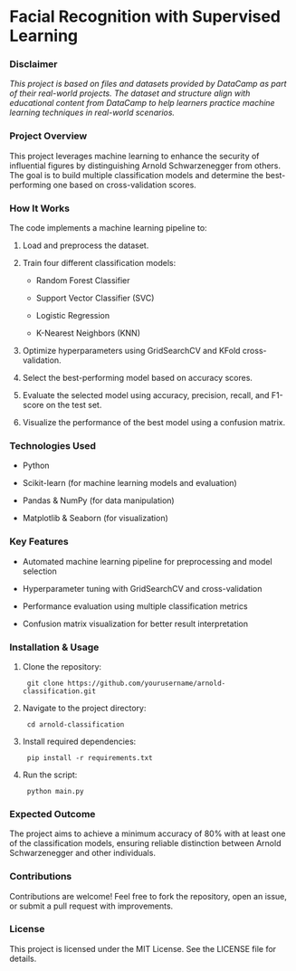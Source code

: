 # Facial Recognition with Supervised Learning

### Disclaimer
*This project is based on files and datasets provided by DataCamp as part of their real-world projects. The dataset and structure align with educational content from DataCamp to help learners practice machine learning techniques in real-world scenarios.*

### Project Overview

This project leverages machine learning to enhance the security of influential figures by distinguishing Arnold Schwarzenegger from others. The goal is to build multiple classification models and determine the best-performing one based on cross-validation scores.

### How It Works

The code implements a machine learning pipeline to:

1. Load and preprocess the dataset.

2. Train four different classification models:

    - Random Forest Classifier

    - Support Vector Classifier (SVC)

    - Logistic Regression

    - K-Nearest Neighbors (KNN)

3. Optimize hyperparameters using GridSearchCV and KFold cross-validation.

4. Select the best-performing model based on accuracy scores.

5. Evaluate the selected model using accuracy, precision, recall, and F1-score on the test set.

6. Visualize the performance of the best model using a confusion matrix.

### Technologies Used

  - Python

  - Scikit-learn (for machine learning models and evaluation)

  - Pandas & NumPy (for data manipulation)

  - Matplotlib & Seaborn (for visualization)

### Key Features

  - Automated machine learning pipeline for preprocessing and model selection

  - Hyperparameter tuning with GridSearchCV and cross-validation

  - Performance evaluation using multiple classification metrics

  - Confusion matrix visualization for better result interpretation

### Installation & Usage

1. Clone the repository:

        git clone https://github.com/yourusername/arnold-classification.git

2. Navigate to the project directory:

        cd arnold-classification

3. Install required dependencies:

        pip install -r requirements.txt

4. Run the script:

        python main.py

### Expected Outcome

The project aims to achieve a minimum accuracy of 80% with at least one of the classification models, ensuring reliable distinction between Arnold Schwarzenegger and other individuals.

### Contributions

Contributions are welcome! Feel free to fork the repository, open an issue, or submit a pull request with improvements.

### License

This project is licensed under the MIT License. See the LICENSE file for details.



